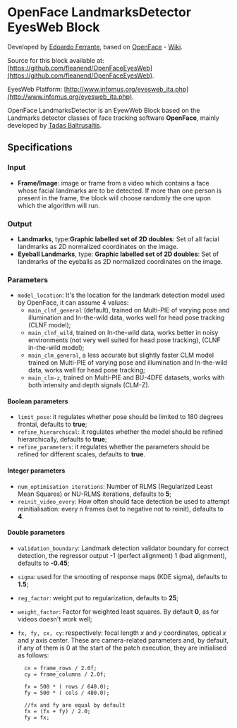 # OpenFace LandmarksDetector EyesWeb Block

Developed by [Edoardo Ferrante](https://github.com/fleanend), based on [OpenFace](https://github.com/TadasBaltrusaitis/OpenFace) - [Wiki](https://github.com/TadasBaltrusaitis/OpenFace/wiki).

Source for this block available at: [https://github.com/fleanend/OpenFaceEyesWeb](https://github.com/fleanend/OpenFaceEyesWeb).

EyesWeb Platform: [http://www.infomus.org/eyesweb_ita.php](http://www.infomus.org/eyesweb_ita.php).

OpenFace LandmarksDetector is an EyewWeb Block based on the Landmarks detector classes of face tracking software **OpenFace**, mainly developed by [Tadas Baltrusaitis](https://www.cl.cam.ac.uk/research/rainbow/projects/openface/). 

## Specifications

### Input

- **Frame/Image**: image or frame from a video which contains a face whose facial landmarks are to be detected. If more than one person is present in the frame, the block will choose randomly the one upon which the algorithm will run.

### Output

- **Landmarks**, type:**Graphic labelled set of 2D doubles**: Set of all facial landmarks as 2D normalized coordinates on the image.
- **Eyeball Landmarks**, type: **Graphic labelled set of 2D doubles**: Set of landmarks of the eyeballs as 2D normalized coordinates on the image.
### Parameters

- ``model_location``: It's the location for the landmark detection model used by OpenFace, it can assume 4 values:
    - ``main_clnf_general`` (default), trained on Multi-PIE of varying pose and illumination and In-the-wild data, works well for head pose tracking (CLNF model);
	- ``main_clnf_wild``, trained on In-the-wild data, works better in noisy environments (not very well suited for head pose tracking), (CLNF in-the-wild model);
	- ``main_clm_general``, a less accurate but slightly faster CLM model trained on Multi-PIE of varying pose and illumination and In-the-wild data, works well for head pose tracking;
	- ``main_clm-z``, trained on Multi-PIE and BU-4DFE datasets, works with both intensity and depth signals (CLM-Z). 

#### Boolean parameters

- ``limit_pose``: it regulates whether pose should be limited to 180 degrees frontal, defaults to **true**;
- ``refine_hierarchical``: it regulates whether the model should be refined hierarchically, defaults to **true**;
- ``refine_parameters``: it regulates whether the parameters should be refined for different scales, defaults to **true**.

#### Integer parameters

- ``num_optimisation iterations``: Number of RLMS (Regularized Least Mean Squares) or NU-RLMS iterations, defaults to **5**;
- ``reinit_video_every``: How often should face detection be used to attempt reinitialisation: every n frames (set to negative not to reinit), defaults to **4**.

#### Double parameters

- ``validation_boundary``: Landmark detection validator boundary for correct detection, the regressor output -1 (perfect alignment) 1 (bad alignment), defaults to **-0.45**;
- ``sigma``: used for the smooting of response maps (KDE sigma), defaults to **1.5**;
- ``reg_factor``: weight put to regularization, defaults to **25**;
- ``weight_factor``: Factor for weighted least squares. By default **0**, as for videos doesn't work well;
- ``fx, fy, cx, cy``: respectively: focal length $x$ and $y$ coordinates, optical $x$ and $y$ axis center. These are camera-related parameters and, by default, if any of them is 0 at the start of the patch execution, they are initialised as follows:

        cx = frame_rows / 2.0f;
	    cy = frame_columns / 2.0f;
        
        fx = 500 * ( rows / 640.0);
		fy = 500 * ( cols / 480.0);

        //fx and fy are equal by default
		fx = (fx + fy) / 2.0;
		fy = fx;

